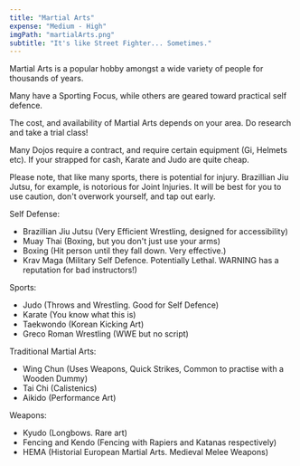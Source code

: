 ```yaml
---
title: "Martial Arts"
expense: "Medium - High"
imgPath: "martialArts.png"
subtitle: "It's like Street Fighter... Sometimes."
---
```


Martial Arts is a popular hobby amongst a wide variety of people for thousands of years.

Many have a Sporting Focus, while others are geared toward practical self defence.

The cost, and availability of Martial Arts depends on your area. Do research and take a trial class!

Many Dojos require a contract, and require certain equipment (Gi, Helmets etc). If your strapped for cash, Karate and Judo are quite cheap.

Please note, that like many sports, there is potential for injury. Brazillian Jiu Jutsu, for example, is notorious for Joint Injuries. It will be best for you to use caution, don't overwork yourself, and tap out early.

Self Defense:

- Brazillian Jiu Jutsu (Very Efficient Wrestling, designed for accessibility)
- Muay Thai (Boxing, but you don't just use your arms)
- Boxing (Hit person until they fall down. Very effective.)
- Krav Maga (Military Self Defence. Potentially Lethal. WARNING has a reputation for bad instructors!)

Sports:

- Judo (Throws and Wrestling. Good for Self Defence)
- Karate (You know what this is)
- Taekwondo (Korean Kicking Art)
- Greco Roman Wrestling (WWE but no script)

Traditional Martial Arts:

- Wing Chun (Uses Weapons, Quick Strikes, Common to practise with a Wooden Dummy)
- Tai Chi (Calistenics)
- Aikido (Performance Art)

Weapons:

- Kyudo (Longbows. Rare art)
- Fencing and Kendo (Fencing with Rapiers and Katanas respectively)
- HEMA (Historial European Martial Arts. Medieval Melee Weapons)
